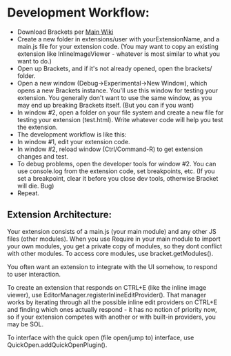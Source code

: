 # Development Workflow:
* Download Brackets per [Main Wiki](https://github.com/adobe/brackets/wiki)
* Create a new folder in extensions/user with yourExtensionName, and a main.js file for your extension code. (You may want to copy an existing extension like InlineImageViewer - whatever is most similar to what you want to do.)
* Open up Brackets, and if it's not already opened, open the brackets/ folder.
* Open a new window (Debug->Experimental->New Window), which opens a new Brackets instance. You'll use this window for testing your extension. You generally don't want to use the same window, as you may end up breaking Brackets itself. (But you can if you want)
* In window #2, open a folder on your file system and create a new file for testing your extension (test.html). Write whatever code will help you test the extension.
* The development workflow is like this:
 * In window #1, edit your extension code.
 * In window #2, reload window (Ctrl/Command-R) to get extension changes and test.
 * To debug problems, open the developer tools for window #2. You can use console.log from the extension code, set breakpoints, etc. (If you set a breakpoint, clear it before you close dev tools, otherwise Bracket will die. Bug)
  * Repeat. 

## Extension Architecture:

Your extension consists of a main.js (your main module) and any other JS files (other modules). When you use Require in your main module to import your own modules, you get a private copy of modules, so they dont conflict with other modules. To access core modules, use bracket.getModules().

You often want an extension to integrate with the UI somehow, to respond to user interaction. 

To create an extension that responds on CTRL+E (like the inline image viewer), use EditorManager.registerInlineEditProvider(). That manager works by iterating through all the possible inline edit providers on CTRL+E and finding which ones actually respond - it has no notion of priority now, so if your extension competes with another or with built-in providers, you may be SOL. 

To interface with the quick open (file open/jump to) interface, use QuickOpen.addQuickOpenPlugin(). 